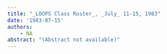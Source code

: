 ```yaml
---
title: "_LOOPS Class Roster_, _July_ 11-15, 1983"
date: '1983-07-15'
authors: 
    - NA
abstract: "(Abstract not available)"
---
```


